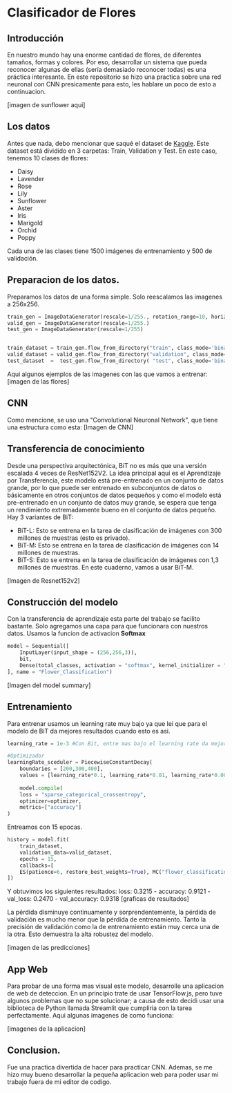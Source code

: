 # Clasificador de Flores
## Introducción
En nuestro mundo hay una enorme cantidad de flores, de diferentes tamaños, formas y colores. Por eso, desarrollar un sistema 
que pueda reconocer algunas de ellas (sería demasiado reconocer todas) es una práctica interesante. En este repositorio se
hizo una practica sobre una red neuronal con CNN presicamente para esto, les hablare un poco de esto a continuacion.

[imagen de sunflower aqui]

## Los datos
Antes que nada, debo mencionar que saqué el dataset de [Kaggle](https://www.kaggle.com/datasets/utkarshsaxenadn/flower-classification-5-classes-roselilyetc). Este dataset está dividido en 3 carpetas: 
Train, Validation y Test. En este caso, tenemos 10 clases de flores:
- Daisy
- Lavender
- Rose
- Lily
- Sunflower
- Aster
- Iris
- Marigold
- Orchid
- Poppy

Cada una de las clases tiene 1500 imágenes de entrenamiento y 500 de validación.

## Preparacion de los datos.
Preparamos los datos de una forma simple. Solo reescalamos las imagenes a 256x256.
```python
train_gen = ImageDataGenerator(rescale=1/255., rotation_range=10, horizontal_flip=True)
valid_gen = ImageDataGenerator(rescale=1/255.)
test_gen = ImageDataGenerator(rescale=1/255)


train_dataset = train_gen.flow_from_directory("train", class_mode='binary', target_size=(256,256), shuffle=True, batch_size=32) 
valid_dataset = valid_gen.flow_from_directory("validation", class_mode='binary', target_size=(256,256), shuffle=True, batch_size=32) 
test_dataset  =  test_gen.flow_from_directory( "test", class_mode='binary', target_size=(256,256), shuffle=True, batch_size=32)
```
Aqui algunos ejemplos de las imagenes con las que vamos a entrenar:
[imagen de las flores]

## CNN
Como mencione, se uso una "Convolutional Neuronal Network", que tiene una estructura como esta:
[Imagen de CNN]

## Transferencia de conocimiento
Desde una perspectiva arquitectónica, BiT no es más que una versión escalada 4 veces de ResNet152V2. 
La idea principal aquí es el Aprendizaje por Transferencia, este modelo está pre-entrenado en un conjunto de datos grande, 
por lo que puede ser entrenado en subconjuntos de datos o básicamente en otros conjuntos de datos pequeños y 
como el modelo está pre-entrenado en un conjunto de datos muy grande, se espera que tenga un rendimiento 
extremadamente bueno en el conjunto de datos pequeño. Hay 3 variantes de BiT:
- BiT-L: Esto se entrena en la tarea de clasificación de imágenes con 300 millones de muestras (esto es privado).
- BiT-M: Esto se entrena en la tarea de clasificación de imágenes con 14 millones de muestras.
- BiT-S: Esto se entrena en la tarea de clasificación de imágenes con 1,3 millones de muestras.
En este cuaderno, vamos a usar BiT-M.

[Imagen de Resnet152v2]

## Construcción del modelo
Con la transferencia de aprendizaje esta parte del trabajo se facilito bastante. Solo agregamos una capa para que funcionara
con nuestros datos. Usamos la funcion de activacion **Softmax**
```python
model = Sequential([
    InputLayer(input_shape = (256,256,3)),
    bit,
    Dense(total_classes, activation = "softmax", kernel_initializer = "zeros")
], name = "Flower_Classification")
```
[Imagen del model summary]

## Entrenamiento
Para entrenar usamos un learning rate muy bajo ya que lei que para el modelo de BiT da mejores resultados cuando esto es asi.
```python
learning_rate = 1e-3 #Con Bit, entre mas bajo el learning rate da mejores resultados.

#Optimizador
learningRate_sceduler = PiecewiseConstantDecay(
    boundaries = [200,300,400],
    values = [learning_rate*0.1, learning_rate*0.01, learning_rate*0.001, learning_rate*0.0001]
    
    model.compile(
    loss = "sparse_categorical_crossentropy",
    optimizer=optimizer,
    metrics=["accuracy"]
)
```
Entreamos con 15 epocas.
```python
history = model.fit(
    train_dataset,
    validation_data=valid_dataset,
    epochs = 15,
    callbacks=[
    ES(patience=6, restore_best_weights=True), MC("flower_classification"+".h5", save_best_only=True)
])
```
Y obtuvimos los siguientes resultados: loss: 0.3215 - accuracy: 0.9121 - val_loss: 0.2470 - val_accuracy: 0.9318
[graficas de resultados]

La pérdida disminuye continuamente y sorprendentemente, la pérdida de validación es mucho menor que la pérdida de entrenamiento. 
Tanto la precisión de validación como la de entrenamiento están muy cerca una de la otra. 
Esto demuestra la alta robustez del modelo.

[imagen de las predicciones]

## App Web
Para probar de una forma mas visual este modelo, desarrolle una aplicacion de web de deteccion. En un principio trate de usar
TensorFlow.js, pero tuve algunos problemas que no supe solucionar; a causa de esto decidi usar una biblioteca de Python llamada Streamlit
que cumpliria con la tarea perfectamente. Aqui algunas imagenes de como funciona:

[imagenes de la aplicacion]

## Conclusion.
Fue una practica divertida de hacer para practicar CNN. Ademas, se me hizo muy bueno desarrollar la pequeña aplicacion web 
para poder usar mi trabajo fuera de mi editor de codigo.
